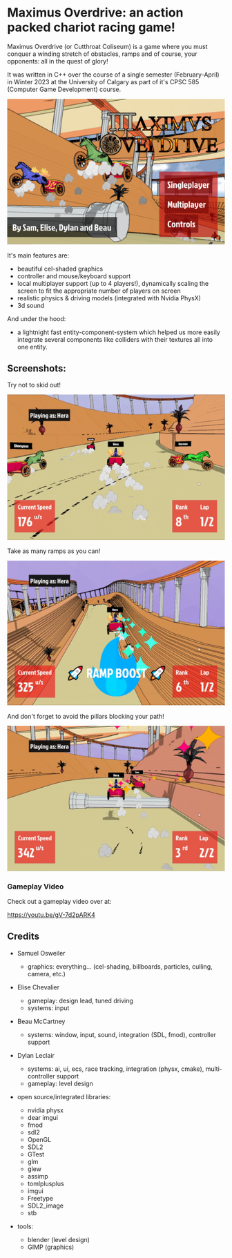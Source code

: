 # Maximus Overdrive: an action packed chariot racing game!

Maximus Overdrive (or Cutthroat Coliseum) is a game where you must conquer a winding stretch of obstacles, ramps and of course, your opponents: all in the quest of glory!

It was written in C++ over the course of a single semester (February-April) in Winter 2023 at the University of Calgary as part of it's CPSC 585 (Computer Game Development) course.

![](screenshots/cover.PNG)

It's main features are:
- beautiful cel-shaded graphics
- controller and mouse/keyboard support
- local multiplayer support (up to 4 players!), dynamically scaling the screen to fit the appropriate number of players on screen
- realistic physics & driving models (integrated with Nvidia PhysX)
- 3d sound

And under the hood:
- a lightnight fast entity-component-system which helped us more easily integrate several components like colliders with their textures all into one entity. 

## Screenshots:

Try not to skid out!

![](screenshots/basic.PNG)

Take as many ramps as you can!

![](screenshots/boost.PNG)

And don't forget to avoid the pillars blocking your path!

![](screenshots/jump.PNG)

### Gameplay Video

Check out a gameplay video over at:

https://youtu.be/gV-7d2pARK4

## Credits

* Samuel Osweiler
  * graphics: everything... (cel-shading, billboards, particles, culling, camera, etc.)
* Elise Chevalier
  * gameplay: design lead, tuned driving
  * systems: input
* Beau McCartney
  * systems: window, input, sound, integration (SDL, fmod), controller support
* Dylan Leclair
  * systems: ai, ui, ecs, race tracking, integration (physx, cmake), multi-controller support
  * gameplay: level design

* open source/integrated libraries:
  * nvidia physx
  * dear imgui
  * fmod
  * sdl2
  * OpenGL
  * SDL2
  * GTest
  * glm
  * glew  
  * assimp
  * tomlplusplus
  * imgui
  * Freetype  
  * SDL2_image
  * stb

* tools:
  * blender (level design)
  * GIMP (graphics)